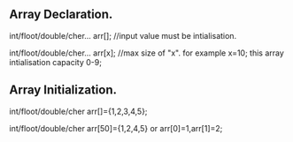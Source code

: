 ## Array Declaration.

int/floot/double/cher... arr[]; //input value must be intialisation.

int/floot/double/cher... arr[x]; //max size of "x". for example x=10; this array intialisation capacity 0-9;

## Array Initialization.

int/floot/double/cher arr[]={1,2,3,4,5};

int/floot/double/cher arr[50]={1,2,4,5} or arr[0]=1,arr[1]=2;
